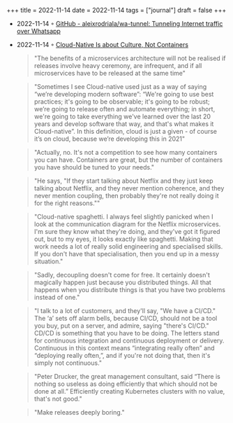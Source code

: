 +++
title = 2022-11-14
date = 2022-11-14
tags = ["journal"]
draft = false
+++

-   2022-11-14 ◦ [GitHub - aleixrodriala/wa-tunnel: Tunneling Internet traffic over Whatsapp](https://github.com/aleixrodriala/wa-tunnel)
-   2022-11-14 ◦ [Cloud-Native Is about Culture, Not Containers](https://www.infoq.com/articles/cloud-native-culture)

    > "The benefits of a microservices architecture will not be realised if releases involve heavy ceremony, are infrequent, and if all microservices have to be released at the same time"

    <!--quoteend-->

    > "Sometimes I see Cloud-native used just as a way of saying “we’re developing modern software”: “We're going to use best practices; it's going to be observable; it's going to be robust; we’re going to release often and automate everything; in short, we're going to take everything we've learned over the last 20 years and develop software that way, and that's what makes it Cloud-native”. In this definition, cloud is just a given - of course it’s on cloud, because we’re developing this in 2021"

    <!--quoteend-->

    > "Actually, no. It's not a competition to see how many containers you can have. Containers are great, but the number of containers you have should be tuned to your needs."

    <!--quoteend-->

    > "He says, "If they start talking about Netflix and they just keep talking about Netflix, and they never mention coherence, and they never mention coupling, then probably they're not really doing it for the right reasons.""

    <!--quoteend-->

    > "Cloud-native spaghetti. I always feel slightly panicked when I look at the communication diagram for the Netflix microservices. I'm sure they know what they're doing, and they've got it figured out, but to my eyes, it looks exactly like spaghetti. Making that work needs a lot of really solid engineering and specialised skills. If you don't have that specialisation, then you end up in a messy situation."

    <!--quoteend-->

    > "Sadly, decoupling doesn't come for free. It certainly doesn't magically happen just because you distributed things. All that happens when you distribute things is that you have two problems instead of one."

    <!--quoteend-->

    > "I talk to a lot of customers, and they'll say, "We have a CI/CD." The ‘a’ sets off alarm bells, because CI/CD, should not be a tool you buy, put on a server, and admire, saying "there's CI/CD." CD/CD is something that you have to be doing. The letters stand for continuous integration and continuous deployment or delivery. Continuous in this context means “integrating really often” and “deploying really often,”, and if you're not doing that, then it's simply not continuous."

    <!--quoteend-->

    > "Peter Drucker, the great management consultant, said “There is nothing so useless as doing efficiently that which should not be done at all.” Efficiently creating Kubernetes clusters with no value, that's not good."

    <!--quoteend-->

    > "Make releases deeply boring."
